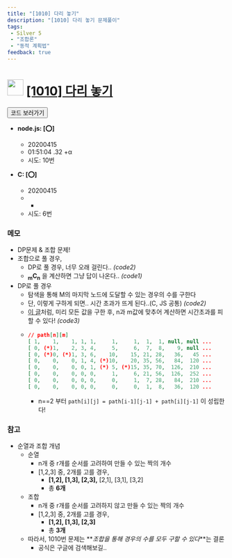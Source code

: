 ```yaml
---
title: "[1010] 다리 놓기"
description: "[1010] 다리 놓기 문제풀이"
tags: 
 - Silver 5
 - "조합론"
 - "동적 계획법"
feedback: true
---
```

<h1><img src="https://doky.space/assets/icpclev/s5.svg" height="37px"> <a href="http://icpc.me/1010" target="_blank">[1010] 다리 놓기</a></h1>

<a href="https://github.com/DokySp/acmicpc-practice/tree/master/1010"><button class="btn btn-info">코드 보러가기</button></a>

- **node.js: [:o:]**
  - 20200415
  - 01:51:04 .32 +α
  - 시도: 10번

- **C: [:o:]**
  - 20200415
  - -
  - 시도: 6번

### 메모
 - DP문제 & 조합 문제!
 - 조합으로 풀 경우,
    - DP로 풀 경우, 너무 오래 걸린다.. *(code2)*
    - **<sub>m</sub>C<sub>n</sub>** 을 계산하면 그냥 답이 나온다.. *(code1)*
 - DP로 풀 경우
    - 탐색을 통해 M의 마지막 노드에 도달할 수 있는 경우의 수를 구한다
    - 단, 이렇게 구하게 되면.. 시간 초과가 뜨게 된다..(C, JS 공통) *(code2)*
    - [이 글](https://gooddaytocode.blogspot.com/2016/04/acmicpc-1010.html)처럼, 미리 모든 값을 구한 후, n과 m값에 맞추어 계산하면 시간초과를 피할 수 있다! *(code3)*
    - ```json
      // path[n][m]
      [ 1,    1,    1, 1, 1,     1,     1,  1,  1, null, null ...
      [ 0, (*)1,    2, 3, 4,     5,     6,  7,  8,    9, null ...
      [ 0, (*)0, (*)1, 3, 6,    10,    15, 21, 28,   36,   45 ...
      [ 0,    0,    0, 1, 4, (*)10,    20, 35, 56,   84,  120 ...
      [ 0,    0,    0, 0, 1, (*) 5, (*)15, 35, 70,  126,  210 ...
      [ 0,    0,    0, 0, 0,     1,     6, 21, 56,  126,  252 ...
      [ 0,    0,    0, 0, 0,     0,     1,  7, 28,   84,  210 ...
      [ 0,    0,    0, 0, 0,     0,     0,  1,  8,   36,  120 ...
      ```
       - n==2 부터 `path[i][j] = path[i-1][j-1] + path[i][j-1]` 이 성립한다!
 
### 참고
 - 순열과 조합 개념
    - 순열
       - n개 중 r개를 순서를 고려하여 만들 수 있는 짝의 개수
       - [1,2,3] 중, 2개를 고를 경우,
          - **[1,2], [1,3], [2,3],** [2,1], [3,1], [3,2]
          - 총 **6개**
    - 조합
       - n개 중 r개를 순서를 고려하지 않고 만들 수 있는 짝의 개수
       - [1,2,3] 중, 2개를 고를 경우,
          - **[1,2], [1,3], [2,3]**
          - 총 **3개**
    - 따라서, 1010번 문제는 **_조합을 통해 경우의 수를 모두 구할 수 있다_**는 결론
       - 공식은 구글에 검색해보길..
